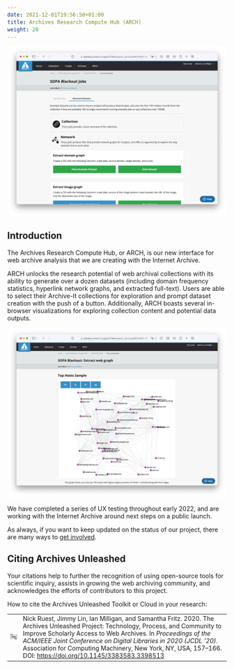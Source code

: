 ```yaml
---
date: 2021-12-01T19:56:50+01:00
title: Archives Research Compute Hub (ARCH)
weight: 20
---
```


![Cloud portal](/images/ARCH-1.png)

## Introduction

The Archives Research Compute Hub, or ARCH, is our new interface for web archive analysis that we are creating with the Internet Archive. 

ARCH unlocks the research potential of web archival collections with its ability to generate over a dozen datasets (including domain frequency statistics, hyperlink network graphs, and extracted full-text). Users are able to select their Archive-It collections for exploration and prompt dataset creation with the push of a button. Additionally, ARCH boasts several in-browser visualizations for exploring collection content and potential data outputs.

![Cloud portal](/images/ARCH-2.png)

We have completed a series of UX testing throughout early 2022, and are working with the Internet Archive around next steps on a public launch. 

As always, if you want to keep updated on the status of our project, there are many ways to [get involved](/get-involved).

## Citing Archives Unleashed

Your citations help to further the recognition of using open-source tools for scientific inquiry, assists in growing the web archiving community, and acknowledges the efforts of contributors to this project.

How to cite the Archives Unleashed Toolkit or Cloud in your research:

|    |   |
|----|---|
|![Citation Icon](/images/au-citation-icon.png)| Nick Ruest, Jimmy Lin, Ian Milligan, and Samantha Fritz. 2020. The Archives Unleashed Project: Technology, Process, and Community to Improve Scholarly Access to Web Archives. In _Proceedings of the ACM/IEEE Joint Conference on Digital Libraries in 2020 (JCDL '20)_. Association for Computing Machinery, New York, NY, USA, 157–166. DOI: https://doi.org/10.1145/3383583.3398513 |